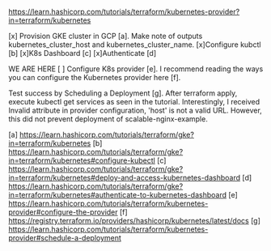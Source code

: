 https://learn.hashicorp.com/tutorials/terraform/kubernetes-provider?in=terraform/kubernetes

[x] Provision GKE cluster in GCP [a]. Make note of outputs kubernetes_cluster_host and kubernetes_cluster_name.
[x]Configure kubctl [b]
[x]K8s Dashboard [c]
[x]Authenticate [d]

WE ARE HERE
[ ] Configure K8s provider [e]. 
I recommend reading the ways you can configure the Kubernetes provider here [f].

Test success by Scheduling a Deployment [g]. After terraform apply, execute kubectl get services as seen in the tutorial. Interestingly, I received Invalid attribute in provider configuration, 'host' is not a valid URL. However, this did not prevent deployment of scalable-nginx-example.

[a] https://learn.hashicorp.com/tutorials/terraform/gke?in=terraform/kubernetes
[b] https://learn.hashicorp.com/tutorials/terraform/gke?in=terraform/kubernetes#configure-kubectl
[c] https://learn.hashicorp.com/tutorials/terraform/gke?in=terraform/kubernetes#deploy-and-access-kubernetes-dashboard
[d] https://learn.hashicorp.com/tutorials/terraform/gke?in=terraform/kubernetes#authenticate-to-kubernetes-dashboard
[e] https://learn.hashicorp.com/tutorials/terraform/kubernetes-provider#configure-the-provider
[f] https://registry.terraform.io/providers/hashicorp/kubernetes/latest/docs
[g] https://learn.hashicorp.com/tutorials/terraform/kubernetes-provider#schedule-a-deployment